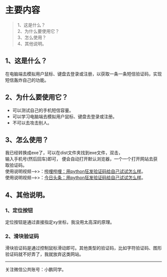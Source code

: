 # 主要内容
> 1、这是什么？  
> 2、为什么要使用它？  
> 3、怎么使用？  
> 4、其他说明。  

## 1、这是什么？
在电脑端去模拟用户鼠标、键盘去登录或注册，以获取一条一条短信验证码，实现短信轰炸自己的功能。  

## 2、为什么要使用它？
* 可以测试自己的手机短信容量。  
* 可以学习电脑端去模拟用户鼠标、键盘去登录或注册。  
* 不可以去攻击别人。  

## 3、怎么使用？
我已经转换成exe了，可以在dist文件夹找到exe文件，双击，  
输入手机号(然后回车)即可，
便会自动打开默认浏览器，一个一个打开网站去获取验证码。  
使用说明视频-->>：[哔哩哔哩：用python狂发验证码给自己试试怎么样](https://www.bilibili.com/video/av87482582)。  
使用说明视频-->>：[今日头条：用python狂发验证码给自己试试怎么样](https://www.ixigua.com/i6791016018249515534)。  

## 4、其他说明。  

### 1、定位按钮
定位按钮是通过直接指定xy坐标，我没用太高深的原理。  

### 2、滑块验证码
滑块验证码是通过控制鼠标滑动即可。其他类型的验证码，比如字符验证码、图形验证码就不好弄了，我就放弃这类网站。  

---
关注微信公共账号：小鹏同学。